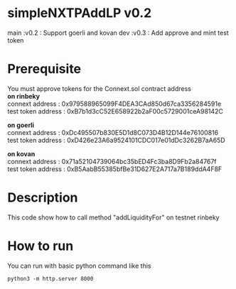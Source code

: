 # simpleNXTPAddLP v0.2
main :v0.2 : Support goerli and kovan
dev :v0.3 : Add approve and mint test token
# Prerequisite
You must approve tokens for the Connext.sol contract address<br/>
**on rinbeky**
<br/>
connext address : 0x979588965099F4DEA3CAd850d67ca3356284591e<br/>
test token address : 0xB7b1d3cC52E658922b2aF00c5729001ceA98142C

**on goerli**
<br/>
connext address : 0xDc495507b830E5D1d8C073D4B12D144e76100816<br/>
test token address : 0xD426e23A6a9524101CDC017e01dDc3262B7aA65D

**on kovan**
<br/>
connext address : 0x71a52104739064bc35bED4Fc3ba8D9Fb2a84767f<br/>
test token address : 0xB5AabB55385bfBe31D627E2A717a7B189ddA4F8F

# Description
This code show how to call method "addLiquidityFor" on testnet 
rinbeky
# How to run
You can run with basic python command like this 
```
python3 -m http.server 8000
```

